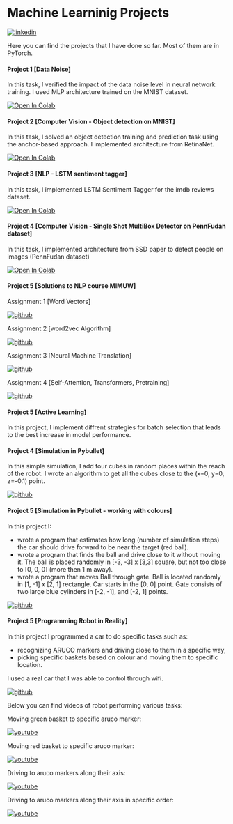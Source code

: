 # Machine Learninig Projects

[![linkedin](https://img.shields.io/badge/LinkedIn-0077B5?style=for-the-badge&logo=linkedin&logoColor=white)](https://linkedin.com/in/karol-pustelnik)

Here you can find the projects that I have done so far. Most of them are in PyTorch.

#### Project 1 [Data Noise]

In this task, I verified the impact of the data noise level in neural network training.
I used MLP architecture trained on the MNIST dataset.

[![Open In Colab](https://colab.research.google.com/assets/colab-badge.svg)](https://colab.research.google.com/github/karolpustelnik/Machine_Learning_Projects/blob/main/Karol_Pustelnik_Homework_1_DNN-2.ipynb)



#### Project 2 [Computer Vision - Object detection on MNIST]

In this task, I solved an object detection training and prediction task using the anchor-based approach. I implemented architecture from RetinaNet.

[![Open In Colab](https://colab.research.google.com/assets/colab-badge.svg)](https://colab.research.google.com/github/karolpustelnik/Machine_Learning_Projects/blob/main/Karol_Pustelnik_Assignment_2_RetinaMNIST_with_rotations-2.ipynb)

#### Project 3 [NLP - LSTM sentiment tagger]

In this task, I implemented LSTM Sentiment Tagger for the imdb reviews dataset.

[![Open In Colab](https://colab.research.google.com/assets/colab-badge.svg)](https://colab.research.google.com/github/karolpustelnik/Machine_Learning_Projects/blob/main/Karol_Pustelnik_Homework_RNN_student_version_4.ipynb)

#### Project 4 [Computer Vision - Single Shot MultiBox Detector on PennFudan dataset]

In this task, I implemented architecture from SSD paper to detect people on images (PennFudan dataset)

[![Open In Colab](https://colab.research.google.com/assets/colab-badge.svg)](https://github.com/karolpustelnik/Machine_Learning_Projects/blob/main/KP_SSD_on_PennFudan_Problem1_(1)-2.ipynb)

#### Project 5 [Solutions to NLP course MIMUW]

Assignment 1 [Word Vectors]

[![github](https://img.shields.io/badge/GitHub-100000?style=for-the-badge&logo=github&logoColor=white)](https://github.com/karolpustelnik/Machine_Learning_Projects/tree/main/NLP/Practical_1)

Assignment 2 [word2vec Algorithm]

[![github](https://img.shields.io/badge/GitHub-100000?style=for-the-badge&logo=github&logoColor=white)](https://github.com/karolpustelnik/Machine_Learning_Projects/tree/main/NLP/Practical_2)

Assignment 3 [Neural Machine Translation]

[![github](https://img.shields.io/badge/GitHub-100000?style=for-the-badge&logo=github&logoColor=white)](https://github.com/karolpustelnik/Machine_Learning_Projects/tree/main/NLP/Practical_3)

Assignment 4 [Self-Attention, Transformers, Pretraining]

[![github](https://img.shields.io/badge/GitHub-100000?style=for-the-badge&logo=github&logoColor=white)](https://github.com/karolpustelnik/Machine_Learning_Projects/tree/main/NLP/Practical_4)

#### Project 5 [Active Learning]

In this project, I implement diffrent strategies for batch selection that leads to the best increase in model performance.


#### Project 4 [Simulation in Pybullet]

In this simple simulation, I add four cubes in random places within the reach of the robot. I wrote an algorithm to get all the cubes close to the (x=0, y=0, z=-0.1) point.

[![github](https://img.shields.io/badge/GitHub-100000?style=for-the-badge&logo=github&logoColor=white)](https://github.com/karolpustelnik/Machine_Learning_Projects/tree/main/Robot%20Control/simulation_pybullet)


#### Project 5 [Simulation in Pybullet - working with colours]
In this project I: 
- wrote a program that estimates how long (number of simulation steps) the car should drive forward to be near the target (red ball).
- wrote a program that finds the ball and drive close to it without moving it. The ball is placed randomly in [-3, -3] x [3,3] square, but not too close to [0, 0, 0] (more then 1 m away).
- wrote a program that moves Ball through gate. Ball is located randomly in [1, -1] x [2, 1] rectangle. Car starts in the [0, 0] point. Gate consists of two large blue cylinders in [-2, -1], and [-2, 1] points.

[![github](https://img.shields.io/badge/GitHub-100000?style=for-the-badge&logo=github&logoColor=white)](https://github.com/karolpustelnik/Machine_Learning_Projects/tree/main/Robot%20Control/working_with_colours)

#### Project 5 [Programming Robot in Reality]

In this project I programmed a car to do specific tasks such as:
- recognizing ARUCO markers and driving close to them in a specific way,
- picking specific baskets based on colour and moving them to specific location.

I used a real car that I was able to control through wifi.

[![github](https://img.shields.io/badge/GitHub-100000?style=for-the-badge&logo=github&logoColor=white)](https://github.com/karolpustelnik/Machine_Learning_Projects/tree/main/Robot%20Control/robot_in_reality)

Below you can find videos of robot performing various tasks:

Moving green basket to specific aruco marker:

[![youtube](https://img.shields.io/badge/YouTube-FF0000?style=for-the-badge&logo=youtube&logoColor=white)](https://youtu.be/2H-OtnuCIMw)

Moving red basket to specific aruco marker:

[![youtube](https://img.shields.io/badge/YouTube-FF0000?style=for-the-badge&logo=youtube&logoColor=white)](https://youtu.be/r0SvsmTElKw)

Driving to aruco markers along their axis:

[![youtube](https://img.shields.io/badge/YouTube-FF0000?style=for-the-badge&logo=youtube&logoColor=white)](https://youtu.be/0XYtlJRBRK8)

Driving to aruco markers along their axis in specific order:

[![youtube](https://img.shields.io/badge/YouTube-FF0000?style=for-the-badge&logo=youtube&logoColor=white)](https://youtu.be/dfY6TrEfoJQ)



